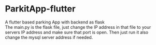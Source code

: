 # ParkitApp-flutter
A flutter based parking App with backend as flask
<br>
The main.py is the flask file, just change the IP address in that file to your servers IP address and make sure that port is open.
Then just run it also change the mysql server address if needed.
